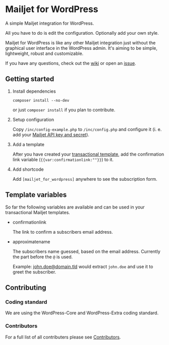 # Mailjet for WordPress
A simple Mailjet integration for WordPress.

All you have to do is edit the configuration. Optionally add your own style.

Mailjet for WordPress is like any other Mailjet integration just without the graphical user interface in the WordPress admin. It's aiming to be simple, lightweight, robust and customizable.

If you have any questions, check out the [wiki](https://github.com/grandeljay/grandeljay-mailjet-for-wordpress/wiki) or open an [issue](https://github.com/grandeljay/grandeljay-mailjet-for-wordpress/issues).


## Getting started

1. Install dependencies

    ```
    composer install --no-dev
    ```
	or just `composer install` if you plan to contribute.

2. Setup configuration

    Copy `/inc/config-example.php` to `/inc/config.php` and configure it (i. e. add your [Mailjet API key and secret](https://app.mailjet.com/account/api_keys)).

3. Add a template

    After you have created your [transactional template](https://app.mailjet.com/templates/transactional),
	add the confirmation link variable (`{{var:confirmationlink:""}}`) to it.

4. Add shortcode

    Add `[mailjet_for_wordpress]` anywhere to see the subscription form.


## Template variables
So far the following variables are available and can be used in your transactional Mailjet templates.

* confirmationlink

    The link to confirm a subscribers email address.

* approximatename

    The subscribers name guessed, based on the email address. Currently the part before the `@` is used.

	Example:
	john.doe@domain.tld would extract `john.doe` and use it to greet the subscriber.


## Contributing

### Coding standard
We are using the WordPress-Core and WordPress-Extra coding standard.

### Contributors
For a full list of all contributers please see [Contributors](https://github.com/grandeljay/grandeljay-mailjet-for-wordpress/graphs/contributors).
